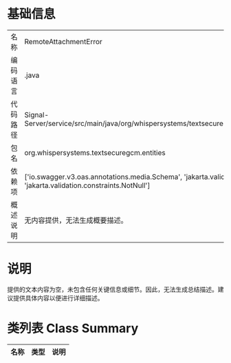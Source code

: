 # 基础信息

|      |      |
|------|------|
| 名称 | RemoteAttachmentError |
| 编码语言 | .java |
| 代码路径 | Signal-Server/service/src/main/java/org/whispersystems/textsecuregcm/entities/RemoteAttachmentError.java |
| 包名 | org.whispersystems.textsecuregcm.entities |
| 依赖项 | ['io.swagger.v3.oas.annotations.media.Schema', 'jakarta.validation.Valid', 'jakarta.validation.constraints.NotNull'] |
| 概述说明 | 无内容提供，无法生成概要描述。 |

# 说明

提供的文本内容为空，未包含任何关键信息或细节。因此，无法生成总结描述。建议提供具体内容以便进行详细描述。

# 类列表 Class Summary

| 名称   | 类型  | 说明 |
|-------|------|-------------|




